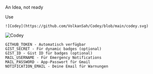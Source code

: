 An Idea, not ready

Use
```
![Codey](https://github.com/VolkanSah/Codey/blob/main/codey.svg)
```
![Codey](https://github.com/VolkanSah/Codey/blob/main/codey2.svg)
```
GITHUB_TOKEN - Automatisch verfügbar
GIST_SECRET - Für dynamic badges (optional)
GIST_ID - Gist ID für badges (optional)
MAIL_USERNAME - Für Emergency Notifications
MAIL_PASSWORD - App-Passwort für Gmail
NOTIFICATION_EMAIL - Deine Email für Warnungen
```
